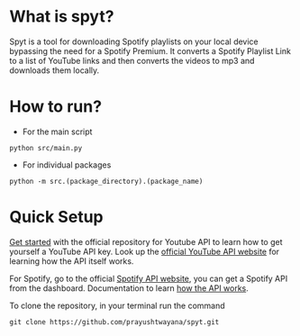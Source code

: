 # What is spyt?

Spyt is a tool for downloading Spotify playlists on your local device bypassing the need for a Spotify Premium. It converts a Spotify Playlist Link to a list of YouTube links and then converts the videos to mp3 and downloads them locally.

# How to run?

- For the main script

```
python src/main.py
```

- For individual packages

```
python -m src.(package_directory).(package_name)
```

# Quick Setup

[Get started](https://github.com/googleapis/google-api-python-client/blob/main/docs/start.md) with the official repository for Youtube API to learn how to get yourself a YouTube API key. Look up the [official YouTube API website](https://developers.google.com/youtube/v3/docs) for learning how the API itself works.

For Spotify, go to the official [Spotify API website](https://developer.spotify.com/), you can get a Spotify API from the dashboard. Documentation to learn [how the API works](https://developer.spotify.com/documentation/web-api).

To clone the repository, in your terminal run the command

```
git clone https://github.com/prayushtwayana/spyt.git
```

